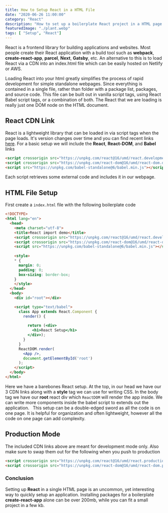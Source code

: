 ```yaml
---
title: How to Setup React in a HTML File
date: "2020-06-26 11:00:00"
category: "React"
description: "How to set up a boilerplate React project in a HTML page using React and Babel."
featuredImage: "./plant.webp"
tags: [ "Setup", "React"]
---
```


React is a frontend library for building applications and websites. Most people create their React application with a build tool such as **webpack**, **create-react-app**, **parcel**, **Next**, **Gatsby**, etc. An alternative to this is to load React via a CDN into an index.html file which can be easily hosted on Netlify or AWS.

Loading React into your html greatly simplifies the process of rapid development for simple standalone webpages. Since everything is contained in a single file, rather than folder with a package list, packages, and source code. This file can be built out in vanilla script tags, using React Babel script tags, or a combination of both. The React that we are loading is really just one DOM node on the HTML document.


## React CDN Link
React is a lightweight library that can be loaded in via script tags when the page loads. It's version changes over time and you can find recent links [here](https://reactjs.org/docs/cdn-links.html). For a basic setup we will include the **React**, **React-DOM**, and **Babel** links

```html
<script crossorigin src="https://unpkg.com/react@16/umd/react.development.js"></script>
<script crossorigin src="https://unpkg.com/react-dom@16/umd/react-dom.development.js"></script>
<script src="https://unpkg.com/babel-standalone@6/babel.min.js"></script>
```

Each script retrieves some external code and includes it in our webpage.

## HTML File Setup

First create a `index.html` file with the following boilerplate code

```HTML
<!DOCTYPE>
<html lang="en">
  <head>
    <meta charset="utf-8">
    <title>React import demo</title>
    <script crossorigin src="https://unpkg.com/react@16/umd/react.development.js"></script>
    <script crossorigin src="https://unpkg.com/react-dom@16/umd/react-dom.development.js"></script>
    <script src="https://unpkg.com/babel-standalone@6/babel.min.js"></script>
  
    <style>
    * {
      margin: 0;
      padding: 0;
      box-sizing: border-box;
    }
    </style>
  </head>
  <body>
    <div id="root"></div>

    <script type="text/babel">
      class App extends React.Component {
        render() {
          
          return (<div>
            <h1>React Setup</h1>
          </div>);
        }
      }
      ReactDOM.render(
        <App />,
        document.getElementById('root')
      );
    </script>
  </body>
</html>
```

Here we have a barebones React setup. At the top, in our head we have our 3 CDN links along with a **style** tag we can use for writing CSS. In the body tag we have our **root** react div which `ReactDOM` will render the app inside. We can write more components inside the babel script to extends out the application. 
&nbsp;
This setup can be a double-edged sword as all the code is on one page. It is helpful for organization and often lightweight, however all the code on one page can add complexity.

## Production Mode
The included CDN links above are meant for development mode only. Also make sure to swap them out for the following when you push to production
```html
<script crossorigin src="https://unpkg.com/react@16/umd/react.production.min.js"></script>
<script crossorigin src="https://unpkg.com/react-dom@16/umd/react-dom.production.min.js"></script>
```
 
 ### Conclusion
 Setting up **React** in a single HTML page is an uncommon, yet interesting way to quickly setup an application. Installing packages for a boilerplate **create-react-app** alone can be over 200mb, while you can fit a small project in a few kb.